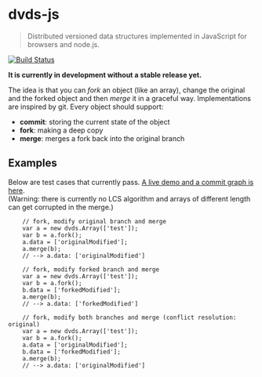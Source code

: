 # dvds-js

> Distributed versioned data structures implemented in JavaScript for browsers and node.js.

[![Build Status](https://travis-ci.org/svenkreiss/dvds-js.png?branch=master)](https://travis-ci.org/svenkreiss/dvds-js)

__It is currently in development without a stable release yet.__

The idea is that you can _fork_ an object (like an array), change the original and the forked object and then _merge_ it in a graceful way. Implementations are inspired by git. Every object should support:

* __commit__: storing the current state of the object
* __fork__: making a deep copy
* __merge__: merges a fork back into the original branch



## Examples

Below are test cases that currently pass. [A live demo and a commit graph is here](http://svenkreiss.github.io/dvds-js/).  
(Warning: there is currently no LCS algorithm and arrays of different length can get corrupted in the merge.)

```
    // fork, modify original branch and merge
    var a = new dvds.Array(['test']);
    var b = a.fork();
    a.data = ['originalModified'];
    a.merge(b);
    // --> a.data: ['originalModified']

    // fork, modify forked branch and merge
    var a = new dvds.Array(['test']);
    var b = a.fork();
    b.data = ['forkedModified'];
    a.merge(b);
    // --> a.data: ['forkedModified']

    // fork, modify both branches and merge (conflict resolution: original)
    var a = new dvds.Array(['test']);
    var b = a.fork();
    a.data = ['originalModified'];
    b.data = ['forkedModified'];
    a.merge(b);
    // --> a.data: ['originalModified']
```
